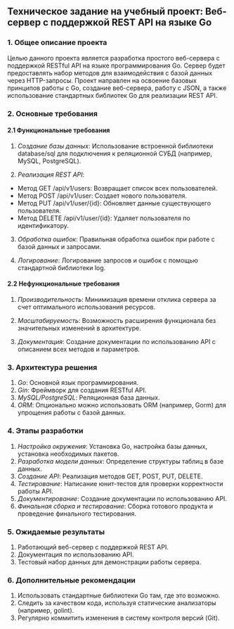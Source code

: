 ## Техническое задание на учебный проект: Веб-сервер с поддержкой REST API на языке Go

### 1. Общее описание проекта

Целью данного проекта является разработка простого веб-сервера с поддержкой RESTful API на языке программирования Go. Сервер будет предоставлять набор методов для взаимодействия с базой данных через HTTP-запросы. Проект направлен на освоение базовых принципов работы с Go, создание веб-сервера, работу с JSON, а также использование стандартных библиотек Go для реализации REST API.

### 2. Основные требования

#### 2.1 Функциональные требования

1. *Создание базы данных*: Использование встроенной библиотеки database/sql для подключения к реляционной СУБД (например, MySQL, PostgreSQL).

2. *Реализация REST API*:
- Метод GET /api/v1/users: Возвращает список всех пользователей.
- Метод POST /api/v1/user: Создает нового пользователя.
- Метод PUT /api/v1/user/{id}: Обновляет данные существующего пользователя.
- Метод DELETE /api/v1/user/{id}: Удаляет пользователя по идентификатору.

3. *Обработка ошибок*: Правильная обработка ошибок при работе с базой данных и запросами.

4. *Логирование*: Логирование запросов и ошибок с помощью стандартной библиотеки log.

#### 2.2 Нефункциональные требования

1. *Производительность*: Минимизация времени отклика сервера за счет оптимального использования ресурсов.

2. *Масштабируемость*: Возможность расширения функционала без значительных изменений в архитектуре.

3. *Документация*: Создание документации по использованию API с описанием всех методов и параметров.

### 3. Архитектура решения

1. *Go*: Основной язык программирования.
2. *Gin*: Фреймворк для создания RESTful API.
3. *MySQL/PostgreSQL*: Реляционная база данных.
4. *ORM*: Опционально можно использовать ORM (например, Gorm) для упрощения работы с базой данных.

### 4. Этапы разработки

1. *Настройка окружения*: Установка Go, настройка базы данных, установка необходимых пакетов.
2. *Разработка модели данных*: Определение структуры таблиц в базе данных.
3. *Создание API*: Реализация методов GET, POST, PUT, DELETE.
4. *Тестирование*: Написание юнит-тестов для проверки корректности работы API.
5. *Документирование*: Создание документации по использованию API.
6. *Финальная сборка и тестирование*: Сборка готового продукта и проведение финального тестирования.

### 5. Ожидаемые результаты

1. Работающий веб-сервер с поддержкой REST API.
2. Документация по использованию API.
3. Тестовый набор данных для демонстрации работы сервера.

### 6. Дополнительные рекомендации

1. Использовать стандартные библиотеки Go там, где это возможно.
2. Следить за качеством кода, используя статические анализаторы (например, golint).
3. Регулярно коммитить изменения в систему контроля версий (Git).
